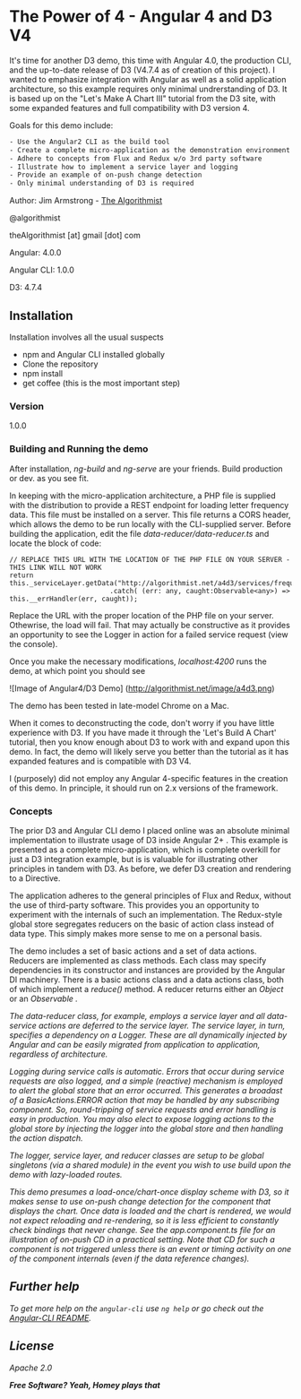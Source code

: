 # The Power of 4 - Angular 4 and D3 V4

It's time for another D3 demo, this time with Angular 4.0, the production CLI, and the up-to-date release of D3 (V4.7.4 as of creation of this project).  I wanted to emphasize integration with Angular as well as a solid application architecture, so this example requires only minimal undrerstanding of D3.  It is based up on the "Let's Make A Chart III" tutorial from the D3 site, with some expanded features and full compatibility with D3 version 4.

Goals for this demo include:


```sh
- Use the Angular2 CLI as the build tool
- Create a complete micro-application as the demonstration environment
- Adhere to concepts from Flux and Redux w/o 3rd party software
- Illustrate how to implement a service layer and logging
- Provide an example of on-push change detection
- Only minimal understanding of D3 is required
```

Author:  Jim Armstrong - [The Algorithmist]

@algorithmist

theAlgorithmist [at] gmail [dot] com

Angular: 4.0.0

Angular CLI: 1.0.0

D3: 4.7.4

## Installation

Installation involves all the usual suspects

  - npm and Angular CLI installed globally
  - Clone the repository
  - npm install
  - get coffee (this is the most important step)


### Version

1.0.0

### Building and Running the demo

After installation, _ng-build_ and _ng-serve_ are your friends.  Build production or dev. as you see fit.  

In keeping with the micro-application architecture, a PHP file is supplied with the distribution to provide a REST endpoint for loading letter frequency data.  This file must be installed on a server.  This file returns a CORS header, which allows the demo to be run locally with the CLI-supplied server.  Before building the application, edit the file _data-reducer/data-reducer.ts_ and locate the block of code:

```
// REPLACE THIS URL WITH THE LOCATION OF THE PHP FILE ON YOUR SERVER - THIS LINK WILL NOT WORK
return this._serviceLayer.getData("http://algorithmist.net/a4d3/services/frequency.php")
                         .catch( (err: any, caught:Observable<any>) => this.__errHandler(err, caught));
```

Replace the URL with the proper location of the PHP file on your server.  Othewrise, the load will fail.  That may actually be constructive as it provides an opportunity to see the Logger in action for a failed service request (view the console).


Once you make the necessary modifications, _localhost:4200_ runs the demo, at which point you should see

![Image of Angular4/D3 Demo]
(http://algorithmist.net/image/a4d3.png)


The demo has been tested in late-model Chrome on a Mac. 

When it comes to deconstructing the code, don't worry if you have little experience with D3.  If you have made it through the 'Let's Build A Chart' tutorial, then you know enough about D3 to work with and expand upon this demo.  In fact, the demo will likely serve you better than the tutorial as it has expanded features and is compatible with D3 V4.

I (purposely) did not employ any Angular 4-specific features in the creation of this demo.  In principle, it should run on 2.x versions of the framework.


### Concepts

The prior D3 and Angular CLI demo I placed online was an absolute minimal implementation to illustrate usage of D3 inside Angular 2+ .  This example is presented as a complete micro-application, which is complete overkill for just a D3 integration example, but is is valuable for illustrating other principles in tandem with D3.  As before, we defer D3 creation and rendering to a Directive.

The application adheres to the general principles of Flux and Redux, without the use of third-party software.  This provides you an opportunity to experiment with the internals of such an implementation.  The Redux-style global store segregates reducers on the basic of action class instead of data type.  This simply makes more sense to me on a personal basis. 

The demo includes a set of basic actions and a set of data actions.  Reducers are implemented as class methods.  Each class may specify dependencies in its constructor and instances are provided by the Angular DI machinery.  There is a basic actions class and a data actions class, both of which implement a _reduce()_ method.  A reducer returns either an _Object_ or an _Observable<Object>_ .

The data-reducer class, for example, employs a service layer and all data-service actions are deferred to the service layer.  The service layer, in turn, specifies a dependency on a Logger.  These are all dynamically injected by Angular and can be easily migrated from application to application, regardless of architecture.  

Logging during service calls is automatic.  Errors that occur during service requests are also logged, and a simple (reactive) mechanism is employed to alert the global store that an error occurred.  This generates a broadast of a _BasicActions.ERROR_ action that may be handled by any subscribing component.  So, round-tripping of service requests and error handling is easy in production.  You may also elect to expose logging actions to the global store by injecting the logger into the global store and then handling the action dispatch.

The logger, service layer, and reducer classes are setup to be global singletons (via a shared module) in the event you wish to use build upon the demo with lazy-loaded routes.

This demo presumes a load-once/chart-once display scheme with D3, so it makes sense to use on-push change detection for the component that displays the chart.  Once data is loaded and the chart is rendered, we would not expect reloading and re-rendering, so it is less efficient to constantly check bindings that never change.  See the _app.component.ts_ file for an illustration of on-push CD in a practical setting.  Note that CD for such a component is not triggered unless there is an event or timing activity on one of the component internals (even if the data reference changes).


## Further help

To get more help on the `angular-cli` use `ng help` or go check out the [Angular-CLI README](https://github.com/angular/angular-cli/blob/master/README.md).


License
----

Apache 2.0

**Free Software? Yeah, Homey plays that**

[//]: # (kudos http://stackoverflow.com/questions/4823468/store-comments-in-markdown-syntax)

[The Algorithmist]: <http://algorithmist.net>
[https://github.com/haoliangyu/angular2-leaflet-starter]: <https://github.com/haoliangyu/angular2-leaflet-starter>



